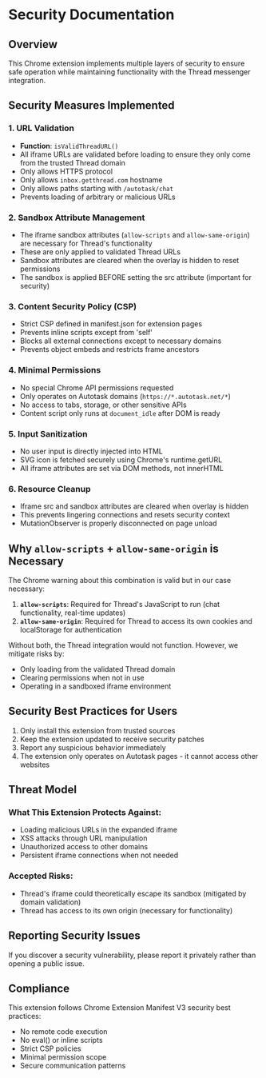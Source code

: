 # Security Documentation

## Overview
This Chrome extension implements multiple layers of security to ensure safe operation while maintaining functionality with the Thread messenger integration.

## Security Measures Implemented

### 1. URL Validation
- **Function**: `isValidThreadURL()`
- All iframe URLs are validated before loading to ensure they only come from the trusted Thread domain
- Only allows HTTPS protocol
- Only allows `inbox.getthread.com` hostname
- Only allows paths starting with `/autotask/chat`
- Prevents loading of arbitrary or malicious URLs

### 2. Sandbox Attribute Management
- The iframe sandbox attributes (`allow-scripts` and `allow-same-origin`) are necessary for Thread's functionality
- These are only applied to validated Thread URLs
- Sandbox attributes are cleared when the overlay is hidden to reset permissions
- The sandbox is applied BEFORE setting the src attribute (important for security)

### 3. Content Security Policy (CSP)
- Strict CSP defined in manifest.json for extension pages
- Prevents inline scripts except from 'self'
- Blocks all external connections except to necessary domains
- Prevents object embeds and restricts frame ancestors

### 4. Minimal Permissions
- No special Chrome API permissions requested
- Only operates on Autotask domains (`https://*.autotask.net/*`)
- No access to tabs, storage, or other sensitive APIs
- Content script only runs at `document_idle` after DOM is ready

### 5. Input Sanitization
- No user input is directly injected into HTML
- SVG icon is fetched securely using Chrome's runtime.getURL
- All iframe attributes are set via DOM methods, not innerHTML

### 6. Resource Cleanup
- Iframe src and sandbox attributes are cleared when overlay is hidden
- This prevents lingering connections and resets security context
- MutationObserver is properly disconnected on page unload

## Why `allow-scripts` + `allow-same-origin` is Necessary

The Chrome warning about this combination is valid but in our case necessary:

1. **`allow-scripts`**: Required for Thread's JavaScript to run (chat functionality, real-time updates)
2. **`allow-same-origin`**: Required for Thread to access its own cookies and localStorage for authentication

Without both, the Thread integration would not function. However, we mitigate risks by:
- Only loading from the validated Thread domain
- Clearing permissions when not in use
- Operating in a sandboxed iframe environment

## Security Best Practices for Users

1. Only install this extension from trusted sources
2. Keep the extension updated to receive security patches
3. Report any suspicious behavior immediately
4. The extension only operates on Autotask pages - it cannot access other websites

## Threat Model

### What This Extension Protects Against:
- Loading malicious URLs in the expanded iframe
- XSS attacks through URL manipulation
- Unauthorized access to other domains
- Persistent iframe connections when not needed

### Accepted Risks:
- Thread's iframe could theoretically escape its sandbox (mitigated by domain validation)
- Thread has access to its own origin (necessary for functionality)

## Reporting Security Issues

If you discover a security vulnerability, please report it privately rather than opening a public issue.

## Compliance

This extension follows Chrome Extension Manifest V3 security best practices:
- No remote code execution
- No eval() or inline scripts
- Strict CSP policies
- Minimal permission scope
- Secure communication patterns

